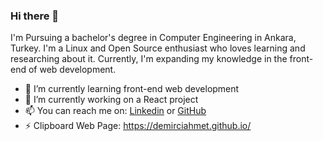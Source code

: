 ### Hi there 👋
I'm Pursuing a bachelor's degree in Computer Engineering in Ankara, Turkey. I'm a Linux and Open Source enthusiast who loves learning and researching about it. Currently, I'm expanding my knowledge in the front-end of web development.


- 🌱 I’m currently learning front-end web development
- 🔭 I’m currently working on a React project
- 📫 You can reach me on: [Linkedin](https://www.linkedin.com/in/ahmet-kaan-demirci-87bb64219/) or [GitHub](github.com/demirciAhmet)
- ⚡ Clipboard Web Page: https://demirciahmet.github.io/

<!--
**demirciAhmet/demirciAhmet** is a ✨ _special_ ✨ repository because its `README.md` (this file) appears on your GitHub profile.

Here are some ideas to get you started:

- 🔭 I’m currently working on ...
- 🌱 I’m currently learning ...
- 👯 I’m looking to collaborate on ...
- 🤔 I’m looking for help with ...
- 💬 Ask me about ...
- 📫 How to reach me: ...
- 😄 Pronouns: ...
- ⚡ Fun fact: ...
-->

